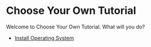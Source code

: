 # Choose Your Own Tutorial

Welcome to Choose Your Own Tutorial.
What will you do?

- [Install Operating System](/install-operating-system.md)
